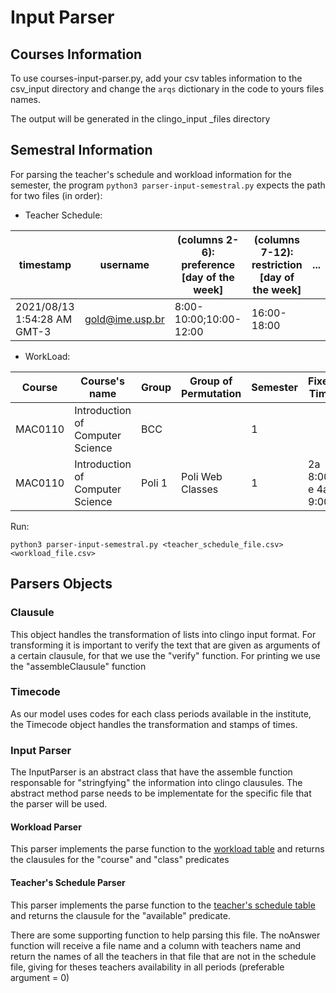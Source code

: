 # Input Parser

## Courses Information

To use courses-input-parser.py, add your csv tables information to the csv_input directory and change the `arqs` dictionary in the code to yours files names.

The output will be generated in the clingo_input _files directory

## Semestral Information

For parsing the teacher's schedule and workload information for the semester, the program `python3 parser-input-semestral.py` expects the path for two files (in order):

- Teacher Schedule:

<a name="teacher_table"/>

|timestamp|username|(columns 2-6): preference [day of the week]|(columns 7-12): restriction [day of the week]|...
|---|---|---|---|---|
|2021/08/13 1:54:28 AM GMT-3|gold@ime.usp.br|8:00-10:00;10:00-12:00|16:00-18:00|

- WorkLoad:

<a name="workload_table"/>

|Course|Course's name|Group|Group of Permutation|Semester|Fixed Time|Teacher's name|Teacger's email|
|---|---|---|---|---|---|---|---|
|MAC0110|Introduction of Computer Science|BCC| |1| |Alfredo Goldman|gold@ime.usp|
|MAC0110|Introduction of Computer Science|Poli 1|Poli Web Classes|1|2a 8:00 e 4a 9:00|Alfredo Goldman|gold@ime.usp|

Run:

```
python3 parser-input-semestral.py <teacher_schedule_file.csv> <workload_file.csv>
```

## Parsers Objects
### Clausule

This object handles the transformation of lists into clingo input format. For transforming it is important to verify the text that are given as arguments of a certain clausule, for that we use the "verify" function. For printing we use the "assembleClausule" function

### Timecode

As our model uses codes for each class periods available in the institute, the Timecode object handles the transformation and stamps of times.

### Input Parser
The InputParser is an abstract class that have the assemble function responsable for "stringfying" the information into clingo clausules. The abstract method parse needs to be implementate for the specific file that the parser will be used.

#### Workload Parser
This parser implements the parse function to the [workload table](#workload_table) and returns the clausules for the "course" and "class" predicates

#### Teacher's Schedule Parser
This parser implements the parse function to the [teacher's schedule table](#teacher_table) and returns the clausule for the "available" predicate.

There are some supporting function to help parsing this file. The noAnswer function will receive a file name and a column with teachers name and return the names of all the teachers in that file that are not in the schedule file, giving for theses teachers availability in all periods (preferable argument = 0)
